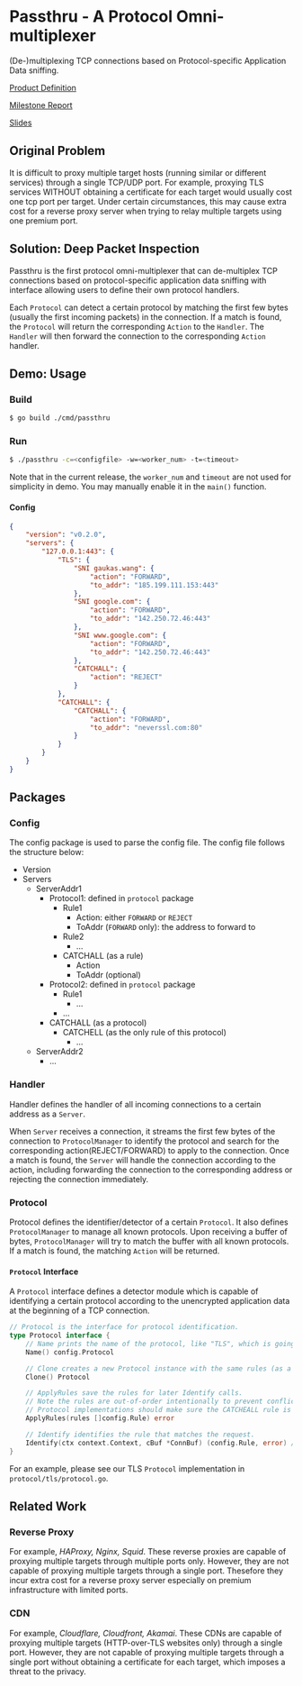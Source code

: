 # Passthru - A Protocol Omni-multiplexer

(De-)multiplexing TCP connections based on Protocol-specific Application Data sniffing.

[Product Definition](https://github.com/gaukas/passthru/raw/document/ProductDefinitionDocument.pdf)

[Milestone Report](https://github.com/gaukas/passthru/raw/document/MilestoneReport.pdf)

[Slides](https://github.com/gaukas/passthru/raw/document/PassthruPresentation.pdf)

## Original Problem

It is difficult to proxy multiple target hosts (running similar or different services) through a single TCP/UDP port. For example, proxying TLS services WITHOUT obtaining a certificate for each target would usually cost one tcp port per target. Under certain circumstances, this may cause extra cost for a reverse proxy server when trying to relay multiple targets using one premium port. 

## Solution: Deep Packet Inspection

Passthru is the first protocol omni-multiplexer that can de-multiplex TCP connections based on protocol-specific application data sniffing with interface allowing users to define their own protocol handlers. 

Each `Protocol` can detect a certain protocol by matching the first few bytes (usually the first incoming packets) in the connection. If a match is found, the `Protocol` will return the corresponding `Action` to the `Handler`. The `Handler` will then forward the connection to the corresponding `Action` handler.

## Demo: Usage

### Build

```bash
$ go build ./cmd/passthru
```

### Run

```bash
$ ./passthru -c=<configfile> -w=<worker_num> -t=<timeout>
```

Note that in the current release, the `worker_num` and `timeout` are not used for simplicity in demo. You may manually enable it in the `main()` function.

#### Config

```json
{
    "version": "v0.2.0",
    "servers": {
        "127.0.0.1:443": {
            "TLS": {
                "SNI gaukas.wang": {
                    "action": "FORWARD",
                    "to_addr": "185.199.111.153:443"
                },
                "SNI google.com": {
                    "action": "FORWARD",
                    "to_addr": "142.250.72.46:443"
                },
                "SNI www.google.com": {
                    "action": "FORWARD",
                    "to_addr": "142.250.72.46:443"
                },
                "CATCHALL": {
                    "action": "REJECT"
                }
            },
            "CATCHALL": {
                "CATCHALL": {
                    "action": "FORWARD",
                    "to_addr": "neverssl.com:80"
                }
            }
        }
    }
}
```

## Packages

### Config

The config package is used to parse the config file. The config file follows the structure below: 

- Version
- Servers
    - ServerAddr1
        - Protocol1: defined in `protocol` package
            - Rule1
                - Action: either `FORWARD` or `REJECT`
                - ToAddr (`FORWARD` only): the address to forward to
            - Rule2
                - ...
            - CATCHALL (as a rule)
                - Action
                - ToAddr (optional)
        - Protocol2: defined in `protocol` package
            - Rule1
                - ...
            - ...
        - CATCHALL (as a protocol)
            - CATCHELL (as the only rule of this protocol)
                - ...
    - ServerAddr2
        - ...

### Handler

Handler defines the handler of all incoming connections to a certain address as a `Server`. 

When `Server` receives a connection, it streams the first few bytes of the connection to `ProtocolManager` to identify the protocol and search for the corresponding action(REJECT/FORWARD) to apply to the connection. Once a match is found, the `Server` will handle the connection according to the action, including forwarding the connection to the corresponding address or rejecting the connection immediately.

### Protocol

Protocol defines the identifier/detector of a certain `Protocol`. It also defines `ProtocolManager` to manage all known protocols. Upon receiving a buffer of bytes, `ProtocolManager` will try to match the buffer with all known protocols. If a match is found, the matching `Action` will be returned.

#### `Protocol` Interface 

A `Protocol` interface defines a detector module which is capable of identifying a certain protocol according to the unencrypted application data at the beginning of a TCP connection. 

```go
// Protocol is the interface for protocol identification.
type Protocol interface {
	// Name prints the name of the protocol, like "TLS", which is going to be used as a key in the ProtocolGroup
	Name() config.Protocol

	// Clone creates a new Protocol instance with the same rules (as a deep copy)
	Clone() Protocol

	// ApplyRules save the rules for later Identify calls.
	// Note the rules are out-of-order intentionally to prevent conflicting rules.
	// Protocol implementations should make sure the CATCHEALL rule is always the last rule to be applied.
	ApplyRules(rules []config.Rule) error

	// Identify identifies the rule that matches the request.
	Identify(ctx context.Context, cBuf *ConnBuf) (config.Rule, error) // Identify will keep checking cBuf until it can make a deterministic decision or the context is cancelled.
}
```

For an example, please see our TLS `Protocol` implementation in `protocol/tls/protocol.go`.

## Related Work

### Reverse Proxy 

For example, _HAProxy, Nginx, Squid_. These reverse proxies are capable of proxying multiple targets through multiple ports only. However, they are not capable of proxying multiple targets through a single port. Thesefore they incur extra cost for a reverse proxy server especially on premium infrastructure with limited ports.

### CDN

For example, _Cloudflare, Cloudfront, Akamai_. These CDNs are capable of proxying multiple targets (HTTP-over-TLS websites only) through a single port. However, they are not capable of proxying multiple targets through a single port without obtaining a certificate for each target, which imposes a threat to the privacy.